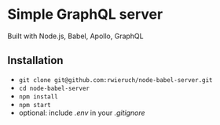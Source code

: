 # Simple GraphQL server

Built with Node.js, Babel, Apollo, GraphQL

## Installation

- `git clone git@github.com:rwieruch/node-babel-server.git`
- `cd node-babel-server`
- `npm install`
- `npm start`
- optional: include _.env_ in your _.gitignore_
